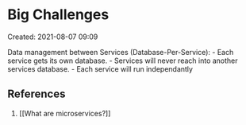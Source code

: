 # Big Challenges
Created: 2021-08-07 09:09

Data management between Services (Database-Per-Service):
	- Each service gets its own database.
	- Services will never reach into another services database.
	- Each service will run independantly


## References
1.  [[What are microservices?]]